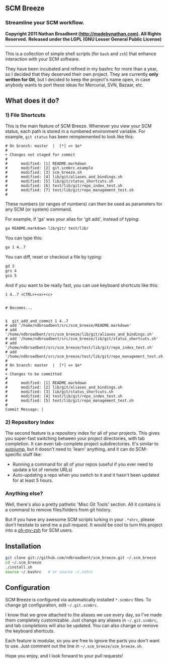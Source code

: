 ## SCM Breeze
### Streamline your SCM workflow.

**Copyright 2011 Nathan Broadbent (http://madebynathan.com). All Rights Reserved.**
**Released under the LGPL (GNU Lesser General Public License)**

-------------------------------------------------------

This is a collection of simple shell scripts (for `bash` and `zsh`) that enhance interaction with your SCM software.

They have been incubated and refined in my bashrc for more than a year,
so I decided that they deserved their own project.
They are currently **only written for Git**, but I decided to keep the project's name open,
in case anybody wants to port these ideas for Mercurial, SVN, Bazaar, etc.


## What does it do?

### 1) File Shortcuts

This is the main feature of SCM Breeze.
Whenever you view your SCM status, each path is stored in a numbered environment variable.
For example, `git status` has been reimplemented to look like this:

```
# On branch: master  |  [*] => $e*
#
➤ Changes not staged for commit
#
#      modified: [1] README.markdown
#      modified: [2] git.scmbrc.example
#      modified: [3] scm_breeze.sh
#      modified: [4] lib/git/aliases_and_bindings.sh
#      modified: [5] lib/git/status_shortcuts.sh
#      modified: [6] test/lib/git/repo_index_test.sh
#      modified: [7] test/lib/git/repo_management_test.sh
#
```

These numbers (or ranges of numbers) can then be used as parameters for any SCM (or system) command.

For example, if 'ga' was your alias for 'git add', instead of typing:

```bash
ga README.markdown lib/git/ test/lib/
```

You can type this:

```bash
ga 1 4..7
```

You can diff, reset or checkout a file by typing:

```bash
gd 3
grs 4
gco 5
```

And if you want to be really fast, you can use keyboard shortcuts like this:

```
1 4..7 <CTRL>+<x>+<c>


# Becomes...


$  git_add_and_commit 1 4..7
# add '/home/ndbroadbent/src/scm_breeze/README.markdown'
# add '/home/ndbroadbent/src/scm_breeze/lib/git/aliases_and_bindings.sh'
# add '/home/ndbroadbent/src/scm_breeze/lib/git/status_shortcuts.sh'
# add '/home/ndbroadbent/src/scm_breeze/test/lib/git/repo_index_test.sh'
# add '/home/ndbroadbent/src/scm_breeze/test/lib/git/repo_management_test.sh'
#
# On branch: master  |  [*] => $e*
#
➤ Changes to be committed
#
#      modified: [1] README.markdown
#      modified: [2] lib/git/aliases_and_bindings.sh
#      modified: [3] lib/git/status_shortcuts.sh
#      modified: [4] test/lib/git/repo_index_test.sh
#      modified: [5] test/lib/git/repo_management_test.sh
#
Commit Message: |
```


### 2) Repository Index

The second feature is a repository index for all of your projects.
This gives you super-fast switching between your project directories, with tab completion.
It can even tab-complete project subdirectories.
It's similar to [autojump](https://github.com/joelthelion/autojump), but it doesn't need to 'learn' anything,
and it can do SCM-specific stuff like:

* Running a command for all of your repos (useful if you ever need to update a lot of remote URLs)
* Auto-updating a repo when you switch to it and it hasn't been updated for at least 5 hours.


### Anything else?

Well, there's also a pretty pathetic 'Misc Git Tools' section.
All it contains is a command to remove files/folders from git history.

But if you have any awesome SCM scripts lurking in your `.*shrc`, please don't
hesitate to send me a pull request. It would be cool to turn this project into a
[oh-my-zsh](https://github.com/robbyrussell/oh-my-zsh) for SCM users.


## Installation

```bash
git clone git://github.com/ndbroadbent/scm_breeze.git ~/.scm_breeze
cd ~/.scm_breeze
./install.sh
source ~/.bashrc   # or source ~/.zshrc
```

## Configuration

SCM Breeze is configured via automatically installed `*.scmbrc` files.
To change git configuration, edit `~/.git.scmbrc`.

I know that we grow attached to the aliases we use every day, so I've made them completely customizable.
Just change any aliases in `~/.git.scmbrc`, and tab completions will also be updated.
You can also change or remove the keyboard shortcuts.

Each feature is modular, so you are free to ignore the parts you don't want to use.
Just comment out the line in `~/.scm_breeze/scm_breeze.sh`.


Hope you enjoy, and I look forward to your pull requests!

